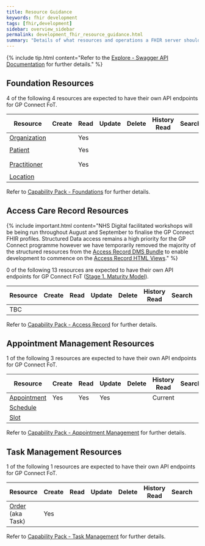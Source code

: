 ```yaml
---
title: Resource Guidance
keywords: fhir development
tags: [fhir,development]
sidebar: overview_sidebar
permalink: development_fhir_resource_guidance.html
summary: "Details of what resources and operations a FHIR server should expose to be a fully compliant GP Connect solution."
---
```


{% include tip.html content="Refer to the [Explore - Swagger API Documentation](system_reference_swagger.html) for further details." %}

## Foundation Resources ##

4 of the following 4 resources are expected to have their own API endpoints for GP Connect FoT.

| Resource | Create | Read | Update | Delete | History<br/>Read | Search | Identifier<br/>Search | Bundle<br/>Read | Compartment<br/>Read |  
|----------|--------|------|--------|--------|------------------|--------|-----------------------|-----------------|----------------------|
| [Organization](https://www.hl7.org/fhir/DSTU2/organization.html) | &nbsp; | Yes | &nbsp; | &nbsp; | &nbsp; | &nbsp; | `ODSCode` | `$gpc.getcarerecord` | &nbsp; |
| [Patient](https://www.hl7.org/fhir/DSTU2/patient.html) | &nbsp; | Yes | &nbsp; | &nbsp; | &nbsp; | &nbsp; | `NHSNumber` | `$gpc.getcarerecord`<br/>`$gpc.registerpatient` | &nbsp; |
| [Practitioner](https://www.hl7.org/fhir/DSTU2/practitioner.html) | &nbsp; | Yes | &nbsp; | &nbsp; | &nbsp; | &nbsp;  | `SDSUserID` | `$gpc.getcarerecord`<br/>`$gpc.getschedule` | &nbsp; |
| [Location](https://www.hl7.org/fhir/DSTU2/location.html) | &nbsp; | &nbsp; | &nbsp; | &nbsp;| &nbsp; | &nbsp; | `ODSSiteCode` | `$gpc.getschedule` | &nbsp; |

Refer to [Capability Pack - Foundations](foundations.html) for further details.

## Access Care Record Resources ##

{% include important.html content="NHS Digital facilitated workshops will be being run throughout August and September to finalise the GP Connect FHIR profiles. Structured Data access remains a high priority for the GP Connect programme however we have temporarily removed the majority of the structured resources from the [Access Record DMS Bundle](http://data.developer.nhs.uk/fhir/candidaterelease-170816-getrecord/index.html) to enable development to commence on the [Access Record HTML Views](accessrecord_view_summary.html)." %}

0 of the following 13 resources are expected to have their own API endpoints for GP Connect FoT ([Stage 1. Maturity Model](designprinciples_maturity_model.html)).

| Resource | Create | Read | Update | Delete | History<br/>Read | Search | Identifier<br/>Search | Bundle<br/>Read | Compartment<br/>Read |  
|----------|--------|------|--------|--------|------------------|--------|-----------------------|-----------------|----------------------|
| TBC | &nbsp; | &nbsp; | &nbsp; | &nbsp; | &nbsp; | &nbsp; | &nbsp; | `$gpc.getcarerecord` | &nbsp; |

Refer to [Capability Pack - Access Record](accessrecord.html) for further details.

## Appointment Management Resources ##

1 of the following 3 resources are expected to have their own API endpoints for GP Connect FoT.

| Resource | Create | Read | Update | Delete | History<br/>Read | Search | Identifier<br/>Search | Bundle<br/>Read | Compartment<br/>Read |  
|----------|--------|------|--------|--------|------------------|--------|-----------------------|-----------------|----------------------|
| [Appointment](https://www.hl7.org/fhir/DSTU2/appointment.html) | Yes | Yes | Yes | &nbsp; | Current | &nbsp; | NHSNumber | &nbsp; | Patient |
| [Schedule](https://www.hl7.org/fhir/DSTU2/schedule.html) | &nbsp; | &nbsp; | &nbsp; | &nbsp;| &nbsp; | &nbsp; | &nbsp; | `$gpc.getschedule` | &nbsp; |
| [Slot](https://www.hl7.org/fhir/DSTU2/slot.html) | &nbsp; | &nbsp; | &nbsp; | &nbsp; | &nbsp;| &nbsp; | &nbsp; | `$gpc.getschedule` | &nbsp; |

Refer to [Capability Pack - Appointment Management](appointments.html) for further details.

## Task Management Resources ##

1 of the following 1 resources are expected to have their own API endpoints for GP Connect FoT.

| Resource | Create | Read | Update | Delete | History<br/>Read | Search | Identifier<br/>Search | Bundle<br/>Read | Compartment<br/>Read |  
|----------|--------|------|--------|--------|------------------|--------|-----------------------|-----------------|----------------------|
| [Order](https://www.hl7.org/fhir/DSTU2/order.html) (aka Task) | Yes | &nbsp; | &nbsp; | &nbsp; | &nbsp; | &nbsp; | &nbsp; | &nbsp; | &nbsp; |

Refer to [Capability Pack - Task Management](tasks.html) for further details.

